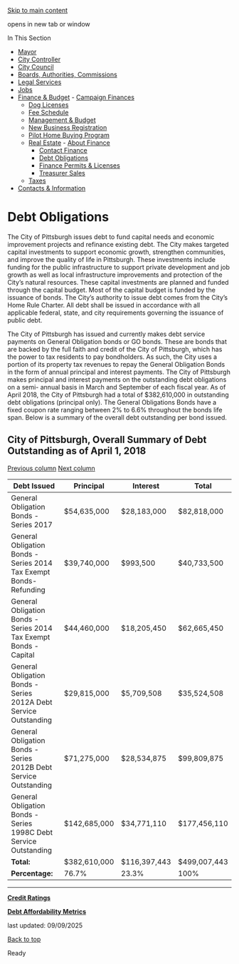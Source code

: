 [Skip to main content](https://www.pittsburghpa.gov/City-Government/Finance-Budget/Real-Estate/Debt-Obligations#main-content)

opens in new tab or window

In This Section

- [Mayor](https://www.pittsburghpa.gov/City-Government/Mayor)
- [City Controller](https://www.pittsburghpa.gov/City-Government/City-Controllers-Office)
- [City Council](https://www.pittsburghpa.gov/City-Government/City-Council)
- [Boards, Authorities, Commissions](https://www.pittsburghpa.gov/City-Government/Boards-Authorities-Commissions)
- [Legal Services](https://www.pittsburghpa.gov/City-Government/Legal-Services)
- [Jobs](https://www.pittsburghpa.gov/City-Government/Jobs)
- [Finance & Budget](https://www.pittsburghpa.gov/City-Government/Finance-Budget)  - [Campaign Finances](https://www.pittsburghpa.gov/City-Government/Finance-Budget/Campaign-Finances)
  - [Dog Licenses](https://www.pittsburghpa.gov/City-Government/Finance-Budget/Dog-Licenses)
  - [Fee Schedule](https://www.pittsburghpa.gov/City-Government/Finance-Budget/Finance-Fee-Schedule)
  - [Management & Budget](https://www.pittsburghpa.gov/City-Government/Finance-Budget/Management-Budget)
  - [New Business Registration](https://www.pittsburghpa.gov/City-Government/Finance-Budget/New-Business-Registration)
  - [Pilot Home Buying Program](https://www.pittsburghpa.gov/City-Government/Finance-Budget/Pilot-Home-Buying-Program)
  - [Real Estate](https://www.pittsburghpa.gov/City-Government/Finance-Budget/Real-Estate)    - [About Finance](https://www.pittsburghpa.gov/City-Government/Finance-Budget/Real-Estate/About-Finance)
    - [Contact Finance](https://www.pittsburghpa.gov/City-Government/Finance-Budget/Real-Estate/Contact-Finance)
    - [Debt Obligations](https://www.pittsburghpa.gov/City-Government/Finance-Budget/Real-Estate/Debt-Obligations)
    - [Finance Permits & Licenses](https://www.pittsburghpa.gov/City-Government/Finance-Budget/Real-Estate/Finance-Permits-Licenses)
    - [Treasurer Sales](https://www.pittsburghpa.gov/City-Government/Finance-Budget/Real-Estate/Treasurer-Sales)
  - [Taxes](https://www.pittsburghpa.gov/City-Government/Finance-Budget/Taxes)
- [Contacts & Information](https://www.pittsburghpa.gov/City-Government/Contacts-Information)

# Debt Obligations

The City of Pittsburgh issues debt to fund capital needs and economic improvement projects and refinance existing debt. The City makes targeted capital investments to support economic growth, strengthen communities, and improve the quality of life in Pittsburgh. These investments include funding for the public infrastructure to support private development and job growth as well as local infrastructure improvements and protection of the City’s natural resources. These capital investments are planned and funded through the capital budget. Most of the capital budget is funded by the issuance of bonds. The City’s authority to issue debt comes from the City’s Home Rule Charter. All debt shall be issued in accordance with all applicable federal, state, and city requirements governing the issuance of public debt.

The City of Pittsburgh has issued and currently makes debt service payments on General Obligation bonds or GO bonds. These are bonds that are backed by the full faith and credit of the City of Pittsburgh, which has the power to tax residents to pay bondholders. As such, the City uses a portion of its property tax revenues to repay the General Obligation Bonds in the form of annual principal and interest payments. The City of Pittsburgh makes principal and interest payments on the outstanding debt obligations on a semi- annual basis in March and September of each fiscal year. As of April 2018, the City of Pittsburgh had a total of $382,610,000 in outstanding debt obligations (principal only). The General Obligations Bonds have a fixed coupon rate ranging between 2% to 6.6% throughout the bonds life span. Below is a summary of the overall debt outstanding per bond issued.

## City of Pittsburgh, Overall Summary of Debt Outstanding as of April 1, 2018

[Previous column](https://www.pittsburghpa.gov/City-Government/Finance-Budget/Real-Estate/Debt-Obligations#) [Next column](https://www.pittsburghpa.gov/City-Government/Finance-Budget/Real-Estate/Debt-Obligations#)

| Debt Issued | Principal | Interest | Total |
| --- | --- | --- | --- |
| General Obligation Bonds - Series 2017 | $54,635,000 | $28,183,000 | $82,818,000 |
| General Obligation Bonds - Series 2014 Tax Exempt Bonds- Refunding | $39,740,000 | $993,500 | $40,733,500 |
| General Obligation Bonds - Series 2014 Tax Exempt Bonds - Capital | $44,460,000 | $18,205,450 | $62,665,450 |
| General Obligation Bonds - Series 2012A Debt Service Outstanding | $29,815,000 | $5,709,508 | $35,524,508 |
| General Obligation Bonds - Series 2012B Debt Service Outstanding | $71,275,000 | $28,534,875 | $99,809,875 |
| General Obligation Bonds - Series 1998C Debt Service Outstanding | $142,685,000 | $34,771,110 | $177,456,110 |
| **Total:** | $382,610,000 | $116,397,443 | $499,007,443 |
| **Percentage:** | 76.7% | 23.3% | 100% |

* * *

[**Credit Ratings**](https://www.pittsburghpa.gov/City-Government/Finance-Budget/Real-Estate/Debt-Obligations/Credit-Ratings)

[**Debt Affordability Metrics**](https://www.pittsburghpa.gov/City-Government/Finance-Budget/Real-Estate/Debt-Obligations/Debt-Affordability-Metrics)

last updated: 09/09/2025

[Back to top](https://www.pittsburghpa.gov/City-Government/Finance-Budget/Real-Estate/Debt-Obligations#body-top)

Ready
